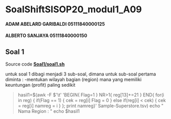 # SoalShiftSISOP20_modul1_A09
#### ADAM ABELARD GARIBALDI 05111840000125
#### ALBERTO SANJAYA 05111840000150

## Soal 1
Source code **[Soal1/soal1.sh](https://github.com/Alberto0150/SoalShiftSISOP20_modul1_A09/blob/master/Soal1/soal1.sh)**

untuk soal 1 dibagi menjadi 3 sub-soal, dimana untuk sub-soal pertama diminta :
-mentukan wilayah bagian (region) mana yang memiliki keuntungan (profit) paling
sedikit
>hasil1=$(awk -F $'\t'  'BEGIN{ Flag=1 }
>NR>1{ reg[$13]+=$21 }
>END{ for(i in reg)
>{ if(Flag == 1)
>  { cek = reg[i]
>        Flag = 0 }
>  else if(reg[i] < cek)
>  {  cek = reg[i]
>        namreg = i }
>};
>print namreg}' Sample-Superstore.tsv)
>echo " Nama Region : "
>echo  $hasil1

